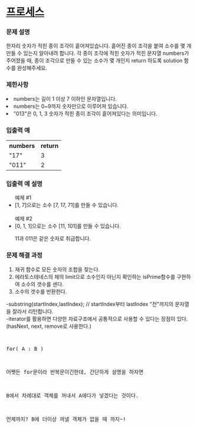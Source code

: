 # <a href="https://school.programmers.co.kr/learn/courses/30/lessons/42587">프로세스 </a>

### 문제 설명
<p>한자리 숫자가 적힌 종이 조각이 흩어져있습니다. 흩어진 종이 조각을 붙여 소수를 몇 개 만들 수 있는지 알아내려 합니다. 각 종이 조각에 적힌 숫자가 적힌 문자열 numbers가 주어졌을 때, 종이 조각으로 만들 수 있는 소수가 몇 개인지 return 하도록 solution 함수를 완성해주세요.</p>

### 제한사항
<li>numbers는 길이 1 이상 7 이하인 문자열입니다.</li>
<li>numbers는 0~9까지 숫자만으로 이루어져 있습니다.</li>
<li>"013"은 0, 1, 3 숫자가 적힌 종이 조각이 흩어져있다는 의미입니다.</li>

### 입출력 예
<table>
<th>numbers	</th>
<th>return</th>
  <tr>
<td>"17"</td>	
  <td>3</td>
</tr>
  <tr>
<td>"011"</td>	
    <td>2</td>
  </tr>
</table>

### 입출력 예 설명
<p>
<ul>
예제 #1
<li>[1, 7]으로는 소수 [7, 17, 71]를 만들 수 있습니다.</li>
<br>
예제 #2
<li>[0, 1, 1]으로는 소수 [11, 101]를 만들 수 있습니다.</li>

11과 011은 같은 숫자로 취급합니다.
</ul>
</p>
  
### 문제 해결 과정
<p>
<ol>
<li>재귀 함수로 모든 숫자의 조합을 찾는다.</li>
<li>에라토스테네스의 체의 limit으로 소수인지 아닌지 확인하는 isPrime함수를 구현하여 소수의 갯수를 센다.</li>
<li>소수의 갯수를 반환한다.</li>
</ol>

-substring(startIndex,lastIndex); // startIndex부터 lastIndex "전"까지의 문자열을 잘라서 리턴합니다. <br>
-iterator를 활용하면 다양한 자료구조에서 공통적으로 사용할 수 있다는 장점이 있다. (hasNext, next, remove로 사용한다.)
</p>
<pre>
 
for( A : B )

 

어쨋든 for문이라 반복문이긴한데, 간단하게 설명을 하자면

B에서 차례대로 객체를 꺼내서 A에다가 넣겠다는 것이다.

언제까지? B에 더이상 꺼낼 객체가 없을 때 까지~!
</pre>
